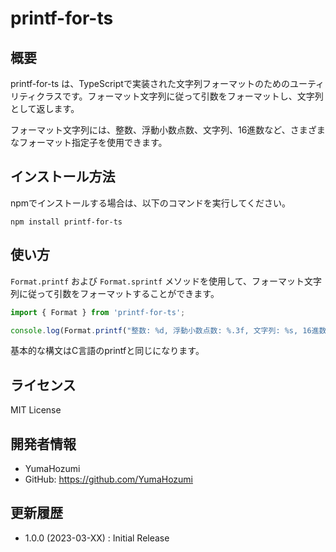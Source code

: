 # printf-for-ts

## 概要
printf-for-ts は、TypeScriptで実装された文字列フォーマットのためのユーティリティクラスです。フォーマット文字列に従って引数をフォーマットし、文字列として返します。

フォーマット文字列には、整数、浮動小数点数、文字列、16進数など、さまざまなフォーマット指定子を使用できます。

## インストール方法
npmでインストールする場合は、以下のコマンドを実行してください。

```
npm install printf-for-ts
```

## 使い方
`Format.printf` および `Format.sprintf` メソッドを使用して、フォーマット文字列に従って引数をフォーマットすることができます。

```typescript
import { Format } from 'printf-for-ts';

console.log(Format.printf("整数: %d, 浮動小数点数: %.3f, 文字列: %s, 16進数: %x", 42, 3, "Hello, world!", 10));
```

基本的な構文はC言語のprintfと同じになります。

## ライセンス
MIT License

## 開発者情報
- YumaHozumi
- GitHub: https://github.com/YumaHozumi
## 更新履歴
- 1.0.0 (2023-03-XX) : Initial Release
